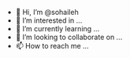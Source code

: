 - 👋 Hi, I’m @sohaileh
- 👀 I’m interested in ...
- 🌱 I’m currently learning ...
- 💞️ I’m looking to collaborate on ...
- 📫 How to reach me ...

<!---
sohaileh/sohaileh is a ✨ special ✨ repository because its `README.md` (this file) appears on your GitHub profile.
You can click the Preview link to take a look at your changes.
--->
